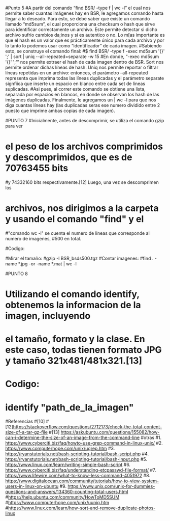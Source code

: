 #Punto 5
#A partir del comando “find BSR/ -type f | wc -l” el cual nos permite saber cuantas imágenes hay en BSR, le agregamos comando hasta llegar a lo deseado. Para esto, se debe saber que existe un comando llamado “md5sum”, el cual proporciona una checksum o hash que sirve para identificar correctamente un archivo. Este permite detectar si dicho archivo sufrio cambios da;inos y si es autentico o no. Lo m[as importante es que el hash es un valor que es prácticamente único para cada archivo y por lo tanto lo podemos usar como “identificador” de cada imagen. 
#Sabiendo esto, se construye el comando final:
#$ find BSR/  -type f -exec md5sum '{}' ';' | sort | uniq --all-repeated=separate -w 15 
#En donde, “-exec md5sum '{}' ';'” nos permite extraer el hash de cada imagen dentro de BSR. Sort nos permite ordenar dichas líneas de hash. Uniq nos permite reportar o filtrar líneas repetidas en un archivo: entonces, el parámetro –all-repeated representa que imprima todas las líneas duplicadas y el parámetro separate signfiica que inserte un espacio en blanco entre cada set de líneas suplicadas. 
#Asi pues, al correr este comando se obtiene una lista, separada por espacios en blancos, en donde se observan los hash de las imágenes duplicadas. Finalmente, le agregamos un | wc –l para que nos diga cuantas líneas hay (las duplicadas seras ese numero dividido entre 2 puesto que imprime ambas copias de cada imagen).

#PUNTO 7
#Inicialmente, antes de descomprimir, se utiliza el comando gzip para ver
# el peso de los archivos comprimidos y descomprimidos, que es de 70763455 bits 
#y 74332160 bits respectivamente.[12] Luego, una vez se descomprimen los
# archivos, nos dirigimos a la carpeta y usando el comando "find" y el 
#"comando wc -l" se cuenta el numero de lineas que corresponde al numero de imagenes, 
#500 en total.
 
#Codigo:

#Mirar el tamaño:
	#gzip -l BSR_bsds500.tgz 
#Contar imagenes:
	#find . -name \*.jpg -or -name \*.mat | wc -l

#PUNTO 8 

# Utilizando el comando identify, obtenemos la informacion de la imagen, incluyendo
# el tamaño, formato y la clase. En este caso, todas tienen formato JPG y tamaño 321x481/481x321.[13]

# Codigo:
# identify "path_de_la_imagen"


#Referencias
#[10]
#[12]https://stackoverflow.com/questions/2712173/check-the-total-content-size-of-a-tar-gz-file
#[13] https://askubuntu.com/questions/155082/how-can-i-determine-the-size-of-an-image-from-the-command-line
#otras
#1.	https://www.cyberciti.biz/faq/howto-use-grep-command-in-linux-unix/
#2.	https://www.computerhope.com/unix/ugrep.htm
#3.	https://ryanstutorials.net/bash-scripting-tutorial/bash-script.php
#4.	https://ryanstutorials.net/bash-scripting-tutorial/bash-input.php
#5.	https://www.linux.com/learn/writing-simple-bash-script
#6.	https://www.cyberciti.biz/faq/understanding-etcpasswd-file-format/
#7.	https://www.lifewire.com/what-to-know-less-command-4051972
#8.	https://www.digitalocean.com/community/tutorials/how-to-view-system-users-in-linux-on-ubuntu
#9.	https://www.unix.com/unix-for-dummies-questions-and-answers/134360-counting-total-users.html
#https://help.ubuntu.com/community/HowToMD5SUM
#https://www.computerhope.com/unix/uuniq.htm
#https://www.linux.com/learn/how-sort-and-remove-duplicate-photos-linux

